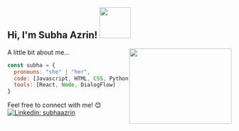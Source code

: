 <h2> Hi, I'm Subha Azrin! <img src="https://media.giphy.com/media/PnV3Op8rge6yyOo3zD/giphy.gif" width="70"></h2>
<img align='right' src="https://media.giphy.com/media/L1R1tvI9svkIWwpVYr/giphy.gif" width="230" height="170"> 

A little bit about me...

```javascript
const subha = {
  pronouns: "she" | "her",
  code: [Javascript, HTML, CSS, Python, Java, C#],
  tools: [React, Node, DialogFlow]
}
```

Feel free to connect with me! :blush: [![Linkedin: subhaazrin](https://img.shields.io/badge/-subhaazrin-blue?style=flat-square&logo=Linkedin&logoColor=white&link=https://www.linkedin.com/in/subhaazrin/)](https://www.linkedin.com/in/subhaazrin/)
<!--
**subhaazrin/subhaazrin** is a ✨ _special_ ✨ repository because its `README.md` (this file) appears on your GitHub profile.
/*techCommunities: {
                        coorganizer: "AfroPython",
                        speaker: "Latinity",
                        mentor: "EducaTRANSforma"
                      }, 
 challenge: "I am doing the #100DaysOfCode challenge focused on react and typescript" */

Here are some ideas to get you started:

- 🔭 I’m currently working on ...
- 🌱 I’m currently learning ...
- 👯 I’m looking to collaborate on ...
- 🤔 I’m looking for help with ...
- 💬 Ask me about ...
- 📫 How to reach me: ...
- 😄 Pronouns: ...
- ⚡ Fun fact: ...
-->

